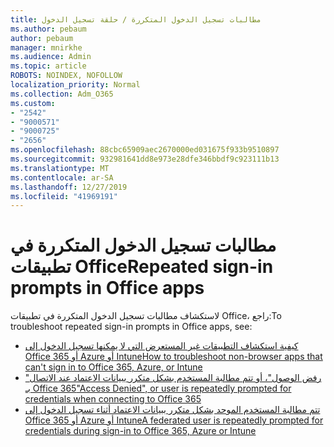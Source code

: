 ```yaml
---
title: مطالبات تسجيل الدخول المتكررة / حلقة تسجيل الدخول
ms.author: pebaum
author: pebaum
manager: mnirkhe
ms.audience: Admin
ms.topic: article
ROBOTS: NOINDEX, NOFOLLOW
localization_priority: Normal
ms.collection: Adm_O365
ms.custom:
- "2542"
- "9000571"
- "9000725"
- "2656"
ms.openlocfilehash: 88cbc65909aec2670000ed031675f933b9510897
ms.sourcegitcommit: 932981641dd8e973e28dfe346bbdf9c923111b13
ms.translationtype: MT
ms.contentlocale: ar-SA
ms.lasthandoff: 12/27/2019
ms.locfileid: "41969191"
---
```

# <a name="repeated-sign-in-prompts-in-office-apps"></a><span data-ttu-id="ff7e4-102">مطالبات تسجيل الدخول المتكررة في تطبيقات Office</span><span class="sxs-lookup"><span data-stu-id="ff7e4-102">Repeated sign-in prompts in Office apps</span></span>

<span data-ttu-id="ff7e4-103">لاستكشاف مطالبات تسجيل الدخول المتكررة في تطبيقات Office، راجع:</span><span class="sxs-lookup"><span data-stu-id="ff7e4-103">To troubleshoot repeated sign-in prompts in Office apps, see:</span></span>

- [<span data-ttu-id="ff7e4-104">كيفية استكشاف التطبيقات غير المستعرض التي لا يمكنها تسجيل الدخول إلى Office 365 أو Azure أو Intune</span><span class="sxs-lookup"><span data-stu-id="ff7e4-104">How to troubleshoot non-browser apps that can't sign in to Office 365, Azure, or Intune</span></span>](https://support.office.com/article/how-to-troubleshoot-non-browser-apps-that-can-t-sign-in-to-office-365-azure-or-intune-3ba1b268-66f6-462c-b0e5-070f5c2603c1)
- [<span data-ttu-id="ff7e4-105">"رفض الوصول"، أو تتم مطالبة المستخدم بشكل متكرر ببيانات الاعتماد عند الاتصال بـ Office 365</span><span class="sxs-lookup"><span data-stu-id="ff7e4-105">"Access Denied", or user is repeatedly prompted for credentials when connecting to Office 365</span></span>](https://docs.microsoft.com/office365/troubleshoot/security/access-denied-when-connect-to-office-365)
- [<span data-ttu-id="ff7e4-106">تتم مطالبة المستخدم الموحد بشكل متكرر ببيانات الاعتماد أثناء تسجيل الدخول إلى Office 365 أو Azure أو Intune</span><span class="sxs-lookup"><span data-stu-id="ff7e4-106">A federated user is repeatedly prompted for credentials during sign-in to Office 365, Azure or Intune</span></span>](https://docs.microsoft.com/office365/troubleshoot/authentication/federated-user-repeatedly-prompted-for-credentials)

